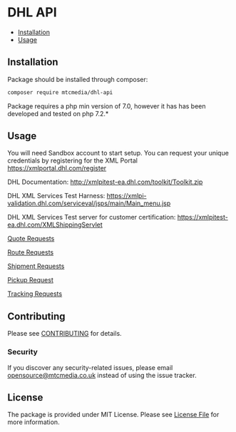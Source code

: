 # DHL API 

* [Installation](#installation)
* [Usage](#usage)

## Installation

Package should be installed through composer:

```bash
composer require mtcmedia/dhl-api 
```

Package requires a php min version of 7.0, however it has has been developed and tested on php 7.2.*  

## Usage

You will need Sandbox account to start setup. 
You can request your unique credentials by registering for the XML Portal  https://xmlportal.dhl.com/register

DHL Documentation: http://xmlpitest-ea.dhl.com/toolkit/Toolkit.zip

DHL XML Services Test Harness: https://xmlpi-validation.dhl.com/serviceval/jsps/main/Main_menu.jsp

DHL XML Services Test server for customer certification: https://xmlpitest-ea.dhl.com/XMLShippingServlet

[Quote Requests](docs/quote.md)

[Route Requests](docs/route.md)

[Shipment Requests](docs/shipment.md)

[Pickup Request](docs/pickup.md)

[Tracking Requests](docs/tracking.md)


## Contributing

Please see [CONTRIBUTING](contributing.md) for details.

### Security

If you discover any security-related issues, please email [opensource@mtcmedia.co.uk](mailto:opensource@mtcmedia.co.uk) instead of using the issue tracker.

## License

The package is provided under MIT License. Please see [License File](license.md) for more information.